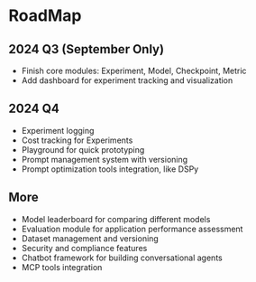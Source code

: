 # RoadMap

## 2024 Q3 (September Only)

- Finish core modules: Experiment, Model, Checkpoint, Metric
- Add dashboard for experiment tracking and visualization

## 2024 Q4

- Experiment logging
- Cost tracking for Experiments
- Playground for quick prototyping
- Prompt management system with versioning
- Prompt optimization tools integration, like DSPy

## More

- Model leaderboard for comparing different models
- Evaluation module for application performance assessment
- Dataset management and versioning
- Security and compliance features
- Chatbot framework for building conversational agents
- MCP tools integration
